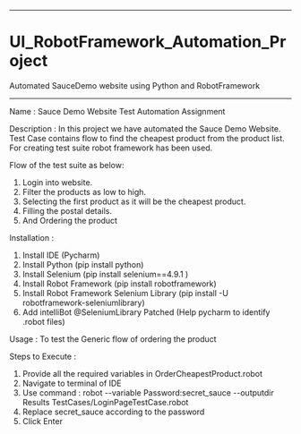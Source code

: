 --------------------------------------------------------------------------------------------------------------------------------------------------------------------
# UI_RobotFramework_Automation_Project

Automated SauceDemo website using Python and RobotFramework

--------------------------------------------------------------------------------------------------------------------------------------------------------------------
Name :
Sauce Demo Website Test Automation Assignment

Description :
In this project we have automated the Sauce Demo Website.
Test Case contains flow to find the cheapest product from the product list.
For creating test suite robot framework has been used.

Flow of the test suite as below:
1. Login into website.
2. Filter the products as low to high.
3. Selecting the first product as it will be the cheapest product.
4. Filling the postal details.
5. And Ordering the product


Installation :
1. Install IDE (Pycharm)
2. Install Python (pip install python)
3. Install Selenium (pip install selenium==4.9.1 )
4. Install Robot Framework (pip install robotframework)
5. Install Robot Framework Selenium Library (pip install -U robotframework-seleniumlibrary)
5. Add intelliBot @SeleniumLibrary Patched (Help pycharm to identify .robot files)

Usage :
To test the Generic flow of ordering the product

Steps to Execute :
1. Provide all the required variables in OrderCheapestProduct.robot
2. Navigate to terminal of IDE
3. Use command : robot --variable Password:secret_sauce --outputdir Results TestCases/LoginPageTestCase.robot
4. Replace secret_sauce according to the password
4. Click Enter
